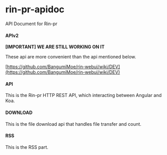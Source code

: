 # rin-pr-apidoc
API Document for Rin-pr

#### APIv2

**[IMPORTANT] WE ARE STILL WORKING ON IT**

These api are more convenient than the api mentioned below.

[https://github.com/BangumiMoe/rin-webui/wiki/DEV](https://github.com/BangumiMoe/rin-webui/wiki/DEV)

#### API

This is the Rin-pr HTTP REST API, which interacting between Angular and Koa.

#### DOWNLOAD

This is the file download api that handles file transfer and count.

#### RSS

This is the RSS part.